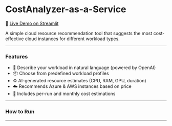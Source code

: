# CostAnalyzer-as-a-Service

🚀 [Live Demo on Streamlit](https://costanalyzer-k5yhvafsdz2vuenkk9ao7a.streamlit.app)

A simple cloud resource recommendation tool that suggests the most cost-effective cloud instances for different workload types.

---

### Features
- 🧠 Describe your workload in natural language (powered by OpenAI)
- 📦 Choose from predefined workload profiles
- ⚙️ AI-generated resource estimates (CPU, RAM, GPU, duration)
- ☁️ Recommends Azure & AWS instances based on price
- 💸 Includes per-run and monthly cost estimations

---

### How to Run

---
